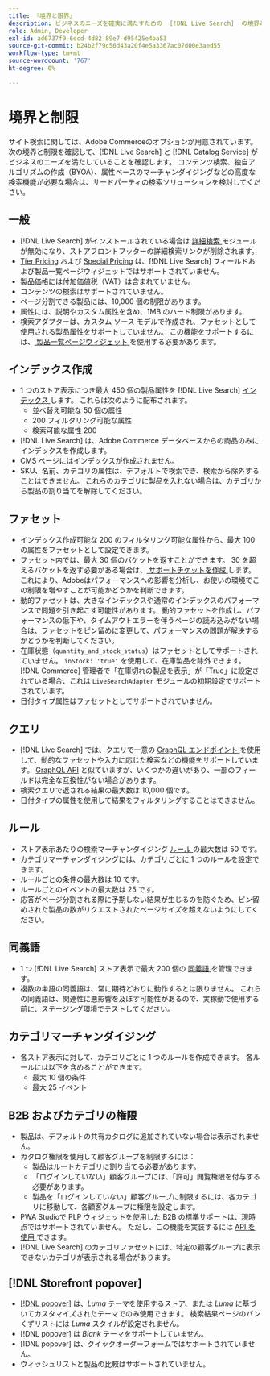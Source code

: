 ```yaml
---
title: 『境界と限界』
description: ビジネスのニーズを確実に満たすための  [!DNL Live Search]  の境界と制限について説明します。
role: Admin, Developer
exl-id: ad6737f9-6ecd-4d82-89e7-d95425e4ba53
source-git-commit: b24b2f79c56d43a20f4e5a3367ac07d00e3aed55
workflow-type: tm+mt
source-wordcount: '767'
ht-degree: 0%

---
```


# 境界と制限

サイト検索に関しては、Adobe Commerceのオプションが用意されています。 次の境界と制限を確認して、[!DNL Live Search] と [!DNL Catalog Service] がビジネスのニーズを満たしていることを確認します。 コンテンツ検索、独自アルゴリズムの作成（BYOA）、属性ベースのマーチャンダイジングなどの高度な検索機能が必要な場合は、サードパーティの検索ソリューションを検討してください。

## 一般

- [!DNL Live Search] がインストールされている場合は [ 詳細検索 ](https://experienceleague.adobe.com/en/docs/commerce-admin/catalog/catalog/search/search) モジュールが無効になり、ストアフロントフッターの詳細検索リンクが削除されます。
- [Tier Pricing](https://experienceleague.adobe.com/en/docs/commerce-admin/catalog/products/pricing/product-price-tier) および [Special Pricing](https://experienceleague.adobe.com/en/docs/commerce-admin/catalog/products/pricing/product-price-special) は、[!DNL Live Search] フィールドおよび製品一覧ページウィジェットではサポートされていません。
- 製品価格には付加価値税（VAT）は含まれていません。
- コンテンツの検索はサポートされていません。
- ページ分割できる製品には、10,000 個の制限があります。
- 属性には、説明やカスタム属性を含め、1MB のハード制限があります。
- 検索アダプターは、カスタム ソース モデルで作成され、ファセットとして使用される製品属性をサポートしていません。 この機能をサポートするには、[ 製品一覧ページウィジェット ](plp-styling.md) を使用する必要があります。

## インデックス作成

- 1 つのストア表示につき最大 450 個の製品属性を [!DNL Live Search] [ インデックス ](indexing.md) します。 これらは次のように配布されます。
   - 並べ替え可能な 50 個の属性
   - 200 フィルタリング可能な属性
   - 検索可能な属性 200
- [!DNL Live Search] は、Adobe Commerce データベースからの商品のみにインデックスを作成します。
- CMS ページにはインデックスが作成されません。
- SKU、名前、カテゴリの属性は、デフォルトで検索でき、検索から除外することはできません。 これらのカテゴリに製品を入れない場合は、カテゴリから製品の割り当てを解除してください。

## ファセット

- インデックス作成可能な 200 のフィルタリング可能な属性から、最大 100 の属性をファセットとして設定できます。
- ファセット内では、最大 30 個のバケットを返すことができます。 30 を超えるバケットを返す必要がある場合は、[ サポートチケットを作成 ](https://experienceleague.adobe.com/en/docs/commerce-knowledge-base/kb/help-center-guide/magento-help-center-user-guide) します。これにより、Adobeはパフォーマンスへの影響を分析し、お使いの環境でこの制限を増やすことが可能かどうかを判断できます。
- 動的ファセットは、大きなインデックスや通常のインデックスのパフォーマンスで問題を引き起こす可能性があります。 動的ファセットを作成し、パフォーマンスの低下や、タイムアウトエラーを伴うページの読み込みがない場合は、ファセットをピン留めに変更して、パフォーマンスの問題が解決するかどうかを判断してください。
- 在庫状態（`quantity_and_stock_status`）はファセットとしてサポートされていません。 `inStock: 'true'` を使用して、在庫製品を除外できます。 [!DNL Commerce] 管理者で「在庫切れの製品を表示」が「True」に設定されている場合、これは `LiveSearchAdapter` モジュールの初期設定でサポートされています。
- 日付タイプ属性はファセットとしてサポートされていません。

## クエリ

- [!DNL Live Search] では、クエリで一意の [GraphQL エンドポイント ](https://developer.adobe.com/commerce/services/graphql/live-search/) を使用して、動的なファセットや入力に応じた検索などの機能をサポートしています。 [GraphQL API](https://developer.adobe.com/commerce/webapi/graphql/) と似ていますが、いくつかの違いがあり、一部のフィールドは完全な互換性がない場合があります。
- 検索クエリで返される結果の最大数は 10,000 個です。
- 日付タイプの属性を使用して結果をフィルタリングすることはできません。

## ルール

- ストア表示あたりの検索マーチャンダイジング [ ルール ](rules.md) の最大数は 50 です。
- カテゴリマーチャンダイジングには、カテゴリごとに 1 つのルールを設定できます。
- ルールごとの条件の最大数は 10 です。
- ルールごとのイベントの最大数は 25 です。
- 応答がページ分割される際に予期しない結果が生じるのを防ぐため、ピン留めされた製品の数がリクエストされたページサイズを超えないようにしてください。

## 同義語

- 1 つ [!DNL Live Search] ストア表示で最大 200 個の [ 同義語 ](synonyms.md) を管理できます。
- 複数の単語の同義語は、常に期待どおりに動作するとは限りません。 これらの同義語は、関連性に悪影響を及ぼす可能性があるので、実稼動で使用する前に、ステージング環境でテストしてください。

## カテゴリマーチャンダイジング

- 各ストア表示に対して、カテゴリごとに 1 つのルールを作成できます。 各ルールには以下を含めることができます。
   - 最大 10 個の条件
   - 最大 25 イベント

## B2B およびカテゴリの権限

- 製品は、デフォルトの共有カタログに追加されていない場合は表示されません。
- カタログ権限を使用して顧客グループを制限するには：
   - 製品はルートカテゴリに割り当てる必要があります。
   - 「ログインしていない」顧客グループには、「許可」閲覧権限を付与する必要があります。
   - 製品を「ログインしていない」顧客グループに制限するには、各カテゴリに移動して、各顧客グループに権限を設定します。
- PWA Studioで PLP ウィジェットを使用した B2B の標準サポートは、現時点ではサポートされていません。 ただし、この機能を実装するには [API を使用 ](install.md#pwa-support) できます。
- [!DNL Live Search] のカテゴリファセットには、特定の顧客グループに表示できないカテゴリが表示される場合があります。

## [!DNL Storefront popover]

- [[!DNL popover]](storefront-popover.md) は、*Luma* テーマを使用するストア、または *Luma* に基づいてカスタマイズされたテーマでのみ使用できます。 検索結果ページのパンくずリストには *Luma* スタイルが設定されません。
- [!DNL popover] は *Blank* テーマをサポートしていません。
- [!DNL popover] は、クイックオーダーフォームではサポートされていません。
- ウィッシュリストと製品の比較はサポートされていません。
